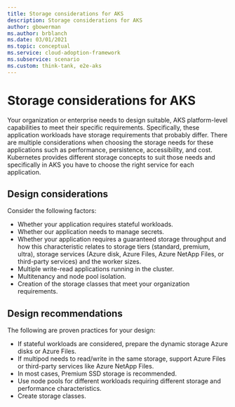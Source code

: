 ```yaml
---
title: Storage considerations for AKS
description: Storage considerations for AKS
author: gbowerman
ms.author: brblanch
ms.date: 03/01/2021
ms.topic: conceptual
ms.service: cloud-adoption-framework
ms.subservice: scenario
ms.custom: think-tank, e2e-aks
---
```


# Storage considerations for AKS

Your organization or enterprise needs to design suitable, AKS platform-level capabilities to meet their specific requirements. Specifically, these application workloads have storage requirements that probably differ. There are multiple considerations when choosing the storage needs for these applications such as performance, persistence, accessibility, and cost. Kubernetes provides different storage concepts to suit those needs and specifically in AKS you have to choose the right service for each application.

## Design considerations

Consider the following factors:

- Whether your application requires stateful workloads.
- Whether our application needs to manage secrets.
- Whether your application requires a guaranteed storage throughput and how this characteristic relates to storage tiers (standard, premium, ultra), storage services (Azure disk, Azure Files, Azure NetApp Files, or third-party services) and the worker sizes.
- Multiple write-read applications running in the cluster.
- Multitenancy and node pool isolation.
- Creation of the storage classes that meet your organization requirements.

## Design recommendations

The following are proven practices for your design:

- If stateful workloads are considered, prepare the dynamic storage Azure disks or Azure Files.
- If multipod needs to read/write in the same storage, support Azure Files or third-party services like Azure NetApp Files.
- In most cases, Premium SSD storage is recommended.
- Use node pools for different workloads requiring different storage and performance characteristics.
- Create storage classes.
